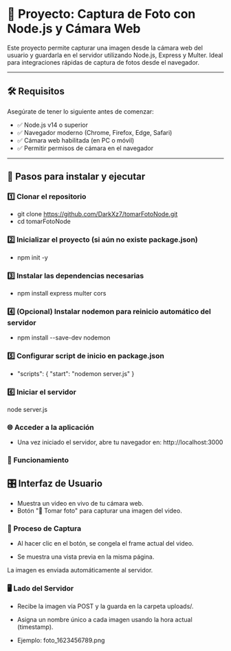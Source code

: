 # 📸 Proyecto: Captura de Foto con Node.js y Cámara Web

Este proyecto permite capturar una imagen desde la cámara web del usuario y guardarla en el servidor utilizando Node.js, Express y Multer. Ideal para integraciones rápidas de captura de fotos desde el navegador.

---

## 🛠 Requisitos

Asegúrate de tener lo siguiente antes de comenzar:

- ✅ Node.js v14 o superior  
- ✅ Navegador moderno (Chrome, Firefox, Edge, Safari)  
- ✅ Cámara web habilitada (en PC o móvil)  
- ✅ Permitir permisos de cámara en el navegador  

---

## 🚀 Pasos para instalar y ejecutar

### 1️⃣ Clonar el repositorio

- git clone https://github.com/DarkXz7/tomarFotoNode.git
- cd tomarFotoNode




### 2️⃣ Inicializar el proyecto (si aún no existe package.json)

- npm init -y


### 3️⃣ Instalar las dependencias necesarias
- npm install express multer cors

### 4️⃣ (Opcional) Instalar nodemon para reinicio automático del servidor
- npm install --save-dev nodemon

### 5️⃣ Configurar script de inicio en package.json
- "scripts": {
    "start": "nodemon server.js"
  }


### 6️⃣ Iniciar el servidor
  node server.js

### 🌐 Acceder a la aplicación
- Una vez iniciado el servidor, abre tu navegador en:
  http://localhost:3000




### 🧩 Funcionamiento
## 🎛 Interfaz de Usuario

- Muestra un video en vivo de tu cámara web.
- Botón "📸 Tomar foto" para capturar una imagen del video.

### 🎯 Proceso de Captura
- Al hacer clic en el botón, se congela el frame actual del video.

- Se muestra una vista previa en la misma página.

La imagen es enviada automáticamente al servidor.

### 🖥️ Lado del Servidor
- Recibe la imagen vía POST y la guarda en la carpeta uploads/.

- Asigna un nombre único a cada imagen usando la hora actual (timestamp).

- Ejemplo: foto_1623456789.png